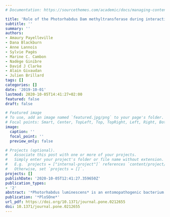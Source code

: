 ```yaml
---
# Documentation: https://sourcethemes.com/academic/docs/managing-content/

title: 'Role of the Photorhabdus Dam methyltransferase during interactions with its invertebrate hosts'
subtitle: ''
summary: ''
authors:
- Amaury Payelleville
- Dana Blackburn
- Anne Lannois
- Sylvie Pagès
- Marine C. Cambon
- Nadège Ginibre
- David J Clarke
- Alain Givaudan
- Julien Brillard
tags: []
categories: []
date: '2019-10-01'
lastmod: 2020-10-05T14:41:27+02:00
featured: false
draft: false

# Featured image
# To use, add an image named `featured.jpg/png` to your page's folder.
# Focal points: Smart, Center, TopLeft, Top, TopRight, Left, Right, BottomLeft, Bottom, BottomRight.
image:
  caption: ''
  focal_point: ''
  preview_only: false

# Projects (optional).
#   Associate this post with one or more of your projects.
#   Simply enter your project's folder or file name without extension.
#   E.g. `projects = ["internal-project"]` references `content/project/deep-learning/index.md`.
#   Otherwise, set `projects = []`.
projects: []
publishDate: '2020-10-05T12:41:27.359650Z'
publication_types:
- '2'
abstract: '*Photorhabdus luminescens* is an entomopathogenic bacterium found in symbiosis with the nematode Heterorhabditis. Dam DNA methylation is involved in the pathogenicity of many bacteria, including *P. luminescens*, whereas studies about the role of bacterial DNA methylation during symbiosis are scarce. The aim of this study was to determine the role of Dam DNA methylation in *P. luminescens* during the whole bacterial life cycle including during symbiosis with *H. bacteriophora*. We constructed a strain overexpressing dam by inserting an additional copy of the dam gene under the control of a constitutive promoter in the chromosome of *P. luminescens* and then achieved association between this recombinant strain and nematodes. The dam overexpressing strain was able to feed the nematode in vitro and in vivo similarly as a control strain, and to re-associate with Infective Juvenile (IJ) stages in the insect. No difference in the amount of emerging IJs from the cadaver was observed between the two strains. Compared to the nematode in symbiosis with the control strain, a significant increase in LT50 was observed during insect infestation with the nematode associated with the dam overexpressing strain. These results suggest that during the life cycle of *P. luminescens*, Dam is not involved the bacterial symbiosis with the nematode *H. bacteriophora*, but it contributes to the pathogenicity of the nemato-bacterial complex.'
publication: '*PloSOne*'
url_pdf: https://doi.org/10.1371/journal.pone.0212655
doi: 10.1371/journal.pone.0212655
---
```


